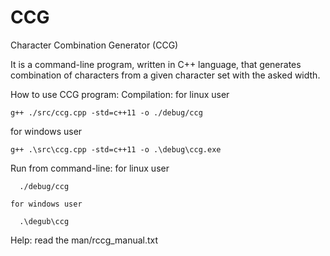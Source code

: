 # CCG
Character Combination Generator (CCG)

It is a command-line program, written in C++ language, that generates combination of characters from a given character set with the asked width.

How to use CCG program:
  Compilation:
  for linux user
  
    g++ ./src/ccg.cpp -std=c++11 -o ./debug/ccg
    
  for windows user
  
    g++ .\src\ccg.cpp -std=c++11 -o .\debug\ccg.exe
    

  Run from command-line:
    for linux user
    
      ./debug/ccg
    
    for windows user
    
      .\degub\ccg
  
  Help:
    read the man/rccg_manual.txt
